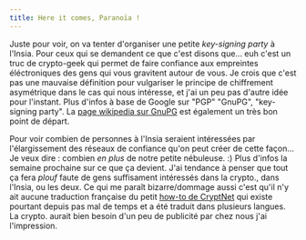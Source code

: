 ```yaml
---
title: Here it comes, Paranoïa !
---
```


Juste pour voir, on va tenter d'organiser une petite _key-signing party_ à
l'Insia. Pour ceux qui se demandent ce que c'est disons que... euh c'est un
truc de crypto-geek qui permet de faire confiance aux empreintes éléctroniques
des gens qui vous gravitent autour de vous. Je crois que c'est pas une
mauvaise définition pour vulgariser le principe de chiffrement asymétrique
dans le cas qui nous intéresse, et j'ai un peu pas d'autre idée pour
l'instant. Plus d'infos à base de Google sur "PGP" "GnuPG", "key-signing
party". La [page wikipedia sur GnuPG](http://fr.wikipedia.org/wiki/GPG) est
également un très bon point de départ.

Pour voir combien de personnes à l'Insia seraient intéressées par
l'élargissement des réseaux de confiance qu'on peut créer de cette façon... Je
veux dire : combien _en plus_ de notre petite nébuleuse. :) Plus d'infos la
semaine prochaine sur ce que ça devient. J'ai tendance à penser que tout ça
fera *plouf* faute de gens suffisament intéressés dans la crypto., dans
l'Insia, ou les deux. Ce qui me paraît bizarre/dommage aussi c'est qu'il n'y
ait aucune traduction française du petit [how-to de
CryptNet](http://www.cryptnet.net/fdp/crypto/gpg-party.html) qui existe
pourtant depuis pas mal de temps et a été traduit dans plusieurs langues. La
crypto. aurait bien besoin d'un peu de publicité par chez nous j'ai
l'impression.

